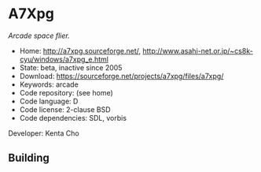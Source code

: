 # A7Xpg

_Arcade space flier._

- Home: http://a7xpg.sourceforge.net/, http://www.asahi-net.or.jp/~cs8k-cyu/windows/a7xpg_e.html
- State: beta, inactive since 2005
- Download: https://sourceforge.net/projects/a7xpg/files/a7xpg/
- Keywords: arcade
- Code repository: (see home)
- Code language: D
- Code license: 2-clause BSD
- Code dependencies: SDL, vorbis

Developer: Kenta Cho

## Building

